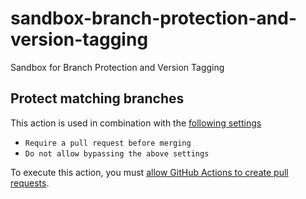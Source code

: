 # sandbox-branch-protection-and-version-tagging
Sandbox for Branch Protection and Version Tagging

## Protect matching branches

This action is used in combination with the [following settings](./settings/branches)

- `Require a pull request before merging`
- `Do not allow bypassing the above settings`

To execute this action, you must [allow GitHub Actions to create pull requests](https://docs.github.com/en/repositories/managing-your-repositorys-settings-and-features/enabling-features-for-your-repository/managing-github-actions-settings-for-a-repository#preventing-github-actions-from-creating-or-approving-pull-requests).